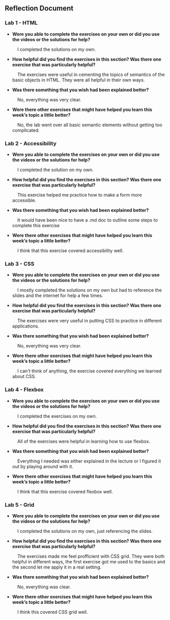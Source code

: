 ## Reflection Document

<!---------------------------------------------------------------------------------------------->
### Lab 1 - HTML
* __Were you able to complete the exercises on your own or did you use the
videos or the solutions for help?__  
  
    &nbsp;&nbsp;&nbsp;&nbsp;I completed the solutions on my own.
* __How helpful did you find the exercises in this section? Was there one
exercise that was particularly helpful?__  
  
  &nbsp;&nbsp;&nbsp;&nbsp;The exercises were useful in cementing the topics of semantics of the basic objects in HTML. They were all helpful in their own ways.

* __Was there something that you wish had been explained better?__  
  
  &nbsp;&nbsp;&nbsp;&nbsp;No, everything was very clear.
* __Were there other exercises that might have helped you learn this week’s
topic a little better?__  
  
  &nbsp;&nbsp;&nbsp;&nbsp;No, the lab went over all basic semantic elements without getting too complicated.
<!---------------------------------------------------------------------------------------------->
### Lab 2 - Accessibility
* __Were you able to complete the exercises on your own or did you use the
videos or the solutions for help?__  
  
    &nbsp;&nbsp;&nbsp;&nbsp;I completed the solution on my own.
* __How helpful did you find the exercises in this section? Was there one
exercise that was particularly helpful?__  
  
    &nbsp;&nbsp;&nbsp;&nbsp;This exercise helped me practice how to make a form more accessible. 
* __Was there something that you wish had been explained better?__  
  
    &nbsp;&nbsp;&nbsp;&nbsp;It would have been nice to have a .md doc to outline some steps to complete this exercise
* __Were there other exercises that might have helped you learn this week’s
topic a little better?__  
  
    &nbsp;&nbsp;&nbsp;&nbsp;I think that this exercise covered accessibility well.
<!---------------------------------------------------------------------------------------------->
### Lab 3 - CSS
* __Were you able to complete the exercises on your own or did you use the
videos or the solutions for help?__  
  
    &nbsp;&nbsp;&nbsp;&nbsp;I mostly completed the solutions on my own but had to reference the slides and the internet for help a few times.
* __How helpful did you find the exercises in this section? Was there one
exercise that was particularly helpful?__  
  
    &nbsp;&nbsp;&nbsp;&nbsp;The exercises were very useful in putting CSS to practice in different applications. 
* __Was there something that you wish had been explained better?__  
  
    &nbsp;&nbsp;&nbsp;&nbsp;No, everything was very clear. 
* __Were there other exercises that might have helped you learn this week’s
topic a little better?__  
  
    &nbsp;&nbsp;&nbsp;&nbsp;I can't think of anything, the exercise covered everything we learned about CSS.
<!---------------------------------------------------------------------------------------------->
### Lab 4 - Flexbox
* __Were you able to complete the exercises on your own or did you use the
videos or the solutions for help?__  
  
    &nbsp;&nbsp;&nbsp;&nbsp;I completed the exercises on my own.
* __How helpful did you find the exercises in this section? Was there one
exercise that was particularly helpful?__  
  
    &nbsp;&nbsp;&nbsp;&nbsp;All of the exercises were helpful in learning how to use flexbox.
* __Was there something that you wish had been explained better?__  
  
    &nbsp;&nbsp;&nbsp;&nbsp;Everything I needed was either explained in the lecture or I figured it out by playing around with it.
* __Were there other exercises that might have helped you learn this week’s
topic a little better?__  
  
    &nbsp;&nbsp;&nbsp;&nbsp;I think that this exercise covered flexbox well.
<!---------------------------------------------------------------------------------------------->
### Lab 5 - Grid
* __Were you able to complete the exercises on your own or did you use the
videos or the solutions for help?__  
  
    &nbsp;&nbsp;&nbsp;&nbsp;I completed the solutions on my own, just referencing the slides.
* __How helpful did you find the exercises in this section? Was there one
exercise that was particularly helpful?__  
  
    &nbsp;&nbsp;&nbsp;&nbsp;The exercises made me feel profficient with CSS grid. They were both helpful in different ways, the first exercise got me used to the basics and the second let me apply it in a real setting.
* __Was there something that you wish had been explained better?__  
  
    &nbsp;&nbsp;&nbsp;&nbsp;No, everything was clear.
* __Were there other exercises that might have helped you learn this week’s
topic a little better?__  
  
    &nbsp;&nbsp;&nbsp;&nbsp;I think this covered CSS grid well.

<!---------------------------------------------------------------------------------------------->
<!--
### Lab 
* __Were you able to complete the exercises on your own or did you use the
videos or the solutions for help?__  
  
    &nbsp;&nbsp;&nbsp;&nbsp;
* __How helpful did you find the exercises in this section? Was there one
exercise that was particularly helpful?__  
  
    &nbsp;&nbsp;&nbsp;&nbsp;
* __Was there something that you wish had been explained better?__  
  
    &nbsp;&nbsp;&nbsp;&nbsp;
* __Were there other exercises that might have helped you learn this week’s
topic a little better?__  
  
    &nbsp;&nbsp;&nbsp;&nbsp;
-->
